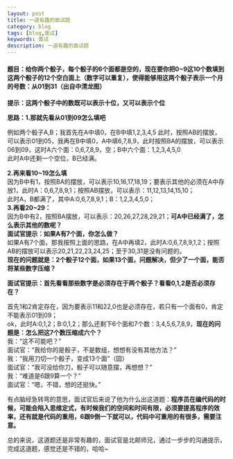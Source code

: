 ```yaml
---
layout: post
title: 一道有趣的面试题
category: blog
tags: [blog,面试]
keywords: 面试
description: 一道有趣的面试题
---
```

 
#### 题目：给你两个骰子，每个骰子的6个面都是空的，现在要你把0~9这10个数填到这两个骰子的12个空白面上（数字可以重复），使得能够用这两个骰子表示一个月的号数：从01到31（出自中清龙图）  
**提示：这两个骰子中的数既可以表示十位，又可以表示个位**   

**思路：1.那就先看从01到09怎么填吧**  
 
例如两个骰子A,B；我首先在A中填0，在B中填1,2,3,4,5 此时，按照AB的摆放，可以表示01到05，我再在B中填0，A中填6,7,8,9，此时按照BA的摆放，可以表示06到09，这时A六个面：0,6,7,8,9，空；B中六个面：1,2,3,4,5,0  
此时A中还剩一个空位，B已经满。 
 
**2.再来看10~19怎么填**  
因为B中有1，按照BA的摆放，可以表示10,16,17,18,19；要表示其他的必须在A中存放1，此时A：0,6,7,8,9,1；按照AB摆放，可以表示：11,12,13,14,15,10；  
此时A，B都满了，其中A:0,6,7,8,9,1；B：1,2,3,4,5,0；  
**3.再看20~29：**  
因为B中有2，按照BA摆放，可以表示：20,26,27,28,29,21；**可A中已经满了，怎么表示其他的数呢？**  
**面试官提示：如果A有7个面，你怎么做？**  
如果A有7个面，那我按照上面的思路，在A中再填2，此时A:0,6,7,8,9,1,2；按照AB的摆放可以表示20,21,22,23,24,25；至于30,31是没有问题的。  
**现在的问题就是：2个骰子12个面，如果13个面，问题解决，但少了一个面，能否将某些数字压缩？**  

**面试官提示：首先看看那些数字是必须存在于两个骰子？看看0,1,2是否必须存在？**  
 
首先1和2肯定存在，因为要表示11和22,0也是必须存在，若只有一个面有0，肯定不能表示01到09；  
ok，此时A:0,1,2；B:0,1,2；那么还剩下6个面和7个数：3,4,5,6,7,8,9，**现在的问题是：怎么把这7个数压缩成六个？**  
我：“这不可能吧？”  
面试官：“我给你的是骰子，不是数组，想想有没有其他方法？”  
我：“我用刀切一个骰子，变成13个面”（囧）  
面试官：“我可没给你刀，骰子可以随意摆，再想想？”  
我：“难道是6跟9算一个？”  
面试官：“嗯，不错，想的还挺快。”  

有点脑经急转弯的意思，面试官后来说了他为什么出这道题：**程序员在编代码的时候，可能会陷入思维定式，有时候我们的空间和时间有限，必须要提高程序的效率，还有就是代码的重用，6跟9倒一下就可以，代码中可重用的有很多，需要注意。**  

总的来说，这道题还是非常有趣的，面试官是北邮师兄，通过一步步的沟通提示，完成这道题，感觉还是不错的，哈哈~
